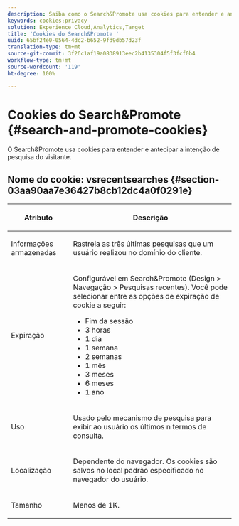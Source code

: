 ```yaml
---
description: Saiba como o Search&Promote usa cookies para entender e antecipar a intenção de pesquisa do visitante.
keywords: cookies;privacy
solution: Experience Cloud,Analytics,Target
title: 'Cookies do Search&Promote '
uuid: 65bf24e0-0564-4dc2-b652-9fd9db57d23f
translation-type: tm+mt
source-git-commit: 3f26c1af19a0838913eec2b4135304f5f3fcf0b4
workflow-type: tm+mt
source-wordcount: '119'
ht-degree: 100%

---
```



# Cookies do Search&amp;Promote {#search-and-promote-cookies}

O Search&amp;Promote usa cookies para entender e antecipar a intenção de pesquisa do visitante.

## Nome do cookie: vsrecentsearches {#section-03aa90aa7e36427b8cb12dc4a0f0291e}

<table id="table_34AA90F2FFB84500A77D8F4C5008D453"> 
 <thead> 
  <tr> 
   <th colname="col1" class="entry"> <p>Atributo </p> </th> 
   <th colname="col2" class="entry"> <p>Descrição </p> </th> 
  </tr> 
 </thead>
 <tbody> 
  <tr> 
   <td colname="col1"> <p>Informações armazenadas </p> </td> 
   <td colname="col2"> <p> Rastreia as três últimas pesquisas que um usuário realizou no domínio do cliente. </p> </td> 
  </tr> 
  <tr> 
   <td colname="col1"> <p> Expiração </p> </td> 
   <td colname="col2"> <p>Configurável em Search&amp;Promote <span class="uicontrol">(Design</span> &gt; <span class="uicontrol">Navegação</span> &gt; <span class="uicontrol">Pesquisas recentes</span>). Você pode selecionar entre as opções de expiração de cookie a seguir: </p> <p> 
     <ul id="ul_28F564A6337D497699D5247F755981B8"> 
      <li id="li_6478BB5AF82341F787F92D03E277DBBB">Fim da sessão </li> 
      <li id="li_AF88B165365D4A63A82CB6ADD4542D66"> 3 horas </li> 
      <li id="li_339475FBAB2248348B54073A2386819D">1 dia </li> 
      <li id="li_F30E6EF7A7FF467DB995D86AD0DF623B">1 semana </li> 
      <li id="li_77E18CF7EF8E4B24BAC5440D2B87844B">2 semanas </li> 
      <li id="li_E8A5FF4C97F64BB087422B16AD1F61DB">1 mês </li> 
      <li id="li_C170092F7E5649FE876925B58E6C8580">3 meses </li> 
      <li id="li_08BD465A900A48BDA1283263047A33FD">6 meses </li> 
      <li id="li_85FEDE0283F7426B9AF49C72B5089257">1 ano </li> 
     </ul> </p> </td> 
  </tr> 
  <tr> 
   <td colname="col1"> <p> Uso </p> </td> 
   <td colname="col2"> <p>Usado pelo mecanismo de pesquisa para exibir ao usuário os últimos n termos de consulta. </p> </td> 
  </tr> 
  <tr> 
   <td colname="col1"> <p> Localização </p> </td> 
   <td colname="col2"> <p>Dependente do navegador. Os cookies são salvos no local padrão especificado no navegador do usuário. </p> </td> 
  </tr> 
  <tr> 
   <td colname="col1"> <p> Tamanho </p> </td> 
   <td colname="col2"> <p>Menos de 1K. </p> </td> 
  </tr> 
 </tbody> 
</table>

